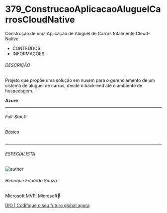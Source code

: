 # 379_ConstrucaoAplicacaoAluguelCarrosCloudNative
Construção de uma Aplicação de Aluguel de Carros totalmente Cloud-Native

- CONTEÚDOS
- INFORMAÇÕES

###### DESCRIÇÃO

Projeto que propõe uma solução em nuvem para o gerenciamento de um sistema de aluguel de carros, desde o back-end até o ambiente de hospedagem.

**Azure**

------

###### Full-Stack

###### Básico

------

###### ESPECIALISTA

![author](https://hermes.dio.me/users/author/photos/8f73fc92-82f3-46a5-8804-0a38d17e2397.jpeg)

###### Henrique Eduardo Souza

Microsoft MVP, Microsoft[**](https://www.linkedin.com/in/hsouzaeduardo/?locale=pt_BR)

[DIO | Codifique o seu futuro global agora](https://web.dio.me/lab/construcao-de-uma-aplicacao-de-aluguel-de-carros-totalmente-cloud-native/learning/637af1f0-6e76-4e58-9a32-8cb7cd1a7001?back=/track/microsoft-azure-cloud-native)





